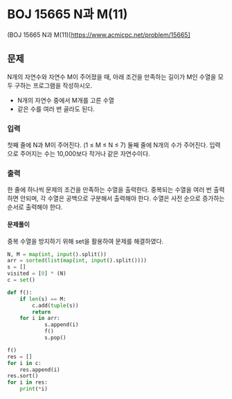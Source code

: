 # BOJ 15665 N과 M(11)  
(BOJ 15665 N과 M(11)[https://www.acmicpc.net/problem/15665]

## 문제
N개의 자연수와 자연수 M이 주어졌을 때, 아래 조건을 만족하는 길이가 M인 수열을 모두 구하는 프로그램을 작성하시오.
- N개의 자연수 중에서 M개를 고른 수열
- 같은 수를 여러 번 골라도 된다.

### 입력
첫째 줄에 N과 M이 주어진다. (1 ≤ M ≤ N ≤ 7)
둘째 줄에 N개의 수가 주어진다. 입력으로 주어지는 수는 10,000보다 작거나 같은 자연수이다.

### 출력
한 줄에 하나씩 문제의 조건을 만족하는 수열을 출력한다. 중복되는 수열을 여러 번 출력하면 안되며, 각 수열은 공백으로 구분해서 출력해야 한다.
수열은 사전 순으로 증가하는 순서로 출력해야 한다.

#### 문제풀이
중복 수열을 방지하기 위해 set을 활용하여 문제를 해결하였다.  
```python
N, M = map(int, input().split())
arr = sorted(list(map(int, input().split())))
s = []
visited = [0] * (N)
c = set()

def f():
    if len(s) == M:
        c.add(tuple(s))
        return
    for i in arr:
            s.append(i)
            f()
            s.pop()

f()
res = []
for i in c:
    res.append(i)
res.sort()
for i in res:
    print(*i)
```
